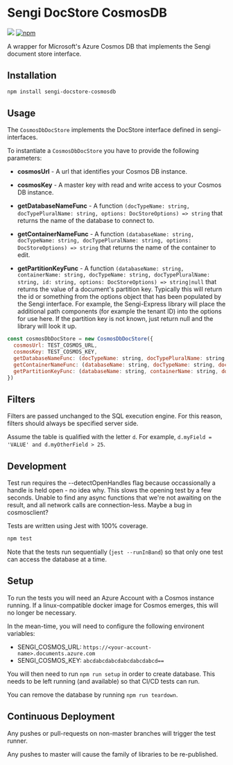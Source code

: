 # Sengi DocStore CosmosDB

![](https://github.com/karlhulme/sengi/workflows/CD/badge.svg)
[![npm](https://img.shields.io/npm/v/sengi-docstore-cosmosdb.svg)](https://www.npmjs.com/package/sengi-docstore-cosmosdb)

A wrapper for Microsoft's Azure Cosmos DB that implements the Sengi document store interface.

## Installation

```bash
npm install sengi-docstore-cosmosdb
```

## Usage

The `CosmosDbDocStore` implements the DocStore interface defined in sengi-interfaces.

To instantiate a `CosmosDbDocStore` you have to provide the following parameters:

* **cosmosUrl** - A url that identifies your Cosmos DB instance.

* **cosmosKey** - A master key with read and write access to your Cosmos DB instance.

* **getDatabaseNameFunc** - A function `(docTypeName: string, docTypePluralName: string, options: DocStoreOptions) => string` that returns the name of the database to connect to.

* **getContainerNameFunc** - A function `(databaseName: string, docTypeName: string, docTypePluralName: string, options: DocStoreOptions) => string` that returns the name of the container to edit.

* **getPartitionKeyFunc** - A function `(databaseName: string, containerName: string, docTypeName: string, docTypePluralName: string, id: string, options: DocStoreOptions) => string|null` that returns the value of a document's partition key.  Typically this will return the id or something from the options
object that has been populated by the Sengi interface.  For example, the Sengi-Express library will place the additional path components (for example the tenant ID) into the options for use here.  If the partition key is not known, just return null and the library will look it up.

```javascript
const cosmosDbDocStore = new CosmosDbDocStore({
  cosmosUrl: TEST_COSMOS_URL,
  cosmosKey: TEST_COSMOS_KEY,
  getDatabaseNameFunc: (docTypeName: string, docTypePluralName: string, options: DocStoreOptions) => 'sengi',
  getContainerNameFunc: (databaseName: string, docTypeName: string, docTypePluralName: string) => docTypePluralName,
  getPartitionKeyFunc: (databaseName: string, containerName: string, docTypeName: string, docTypePluralName: string, id: string) => docTypePluralName === 'trees' ? id : null
})
```

## Filters

Filters are passed unchanged to the SQL execution engine.  For this reason, filters should always be specified server side.

Assume the table is qualified with the letter `d`.  For example, `d.myField = 'VALUE' and d.myOtherField > 25`.

## Development

Test run requires the --detectOpenHandles flag because occassionally a handle is held open - no idea why.
This slows the opening test by a few seconds.
Unable to find any async functions that we're not awaiting on the result, and all network calls are connection-less.  Maybe a bug in cosmosclient?

Tests are written using Jest with 100% coverage.

```bash
npm test
```

Note that the tests run sequentially (`jest --runInBand`) so that only one test can access the database at a time. 

## Setup

To run the tests you will need an Azure Account with a Cosmos instance running.  If a linux-compatible docker image for Cosmos emerges, this will no longer be necessary.

In the mean-time, you will need to configure the following environent variables:

* SENGI_COSMOS_URL: `https://<your-account-name>.documents.azure.com`
* SENGI_COSMOS_KEY: `abcdabcdabcdabcdabcdabcd==`

You will then need to run `npm run setup` in order to create database.  This needs to be left running (and available) so that CI/CD tests can run.

You can remove the database by running `npm run teardown`.

## Continuous Deployment

Any pushes or pull-requests on non-master branches will trigger the test runner.

Any pushes to master will cause the family of libraries to be re-published.
